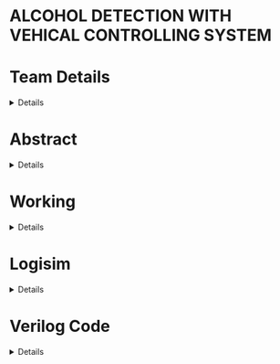 

# ALCOHOL DETECTION WITH   VEHICAL CONTROLLING SYSTEM

# Team Details
<details> 
<summary> Details </summary> 


Semester :3rd Sem B.Tech.CSE ,
Section: S1,
Team Number:13
Team Members:
1) Bhakti Raju Karchi, 221CS116 ,bhaktirajukarchi.221cs116@nitk.edu.in
2) Hitha N,221CS130, hithan.221cs130@nitk.edu.in
3) P Devi Deepika ,221CS138, pdevideepika.221cs138@nitk.edu.in 


</details>

# Abstract
<details> 
<summary> Details </summary> 




This project is one of the important Sensor based project ideas. The main unit of this project is an “Alcohol sensor”. If the person inside the car has consumed alcohol then it is alcohol detection is done by the sensor. The sensor gives this signal to a comparator IC. The output of the comparator is connected to the microcontroller.

The microcontroller is the heart of this project. It is the CPU of the complete circuit. The microcontroller gives a high pulse to the buzzer circuit and the buzzer is turned on. At the same time, a relay is turned off. Due to this, the ignition of the car is deactivated. Alcohol Detection System with Buzzer Indication project is extended by adding an ignition key at the input and a DC motor at the output. The input Ignition key is given to the microcontroller. It is used to find out that the car is started. Whenever a key is inserted into the ignition lock at that time the alcohol detection process is started.

Applications of Alcohol Detector in Car:

“Alcohol Detector project” can be used in various vehicles for detecting whether the driver has consumed alcohol or not.
Breathing analyzer projects can also be used in various companies or organizations to detect the alcohol consumption of employees. An alcohol detection system in an automobile is a must feature that every cab or bus should have.

Advantages of the Alcohol Detector project:

“Alcohol Detection System in Cars” provides an automatic safety system for cars and other vehicles as well.

Future Development of the project:

We can implement GSM technology with an alcohol detector. So Alcohol detection & vehicle controlling through text SMS will inform the relatives or owners of the vehicle about the alcohol consumption.

We can implement GPS technology so that once alcohol detection is done, the system will find out the location of the vehicle. This project is called GPS tracker and alcohol detector with engine locking system using GSM.


</details>


# Working
<details> 
<summary> Details </summary> 



Alcohol detection and vehicle control systems are designed to enhance road safety by preventing individuals under the influence of alcohol from operating vehicles. These systems typically incorporate
breathalyzer technology to measure the driver's blood alcohol concentration (BAC). If a driver's BAC exceeds acertain threshold, the system may immobilize the vehicle or prevent it from starting, ensuring a safer driving environment. MQ-3 Alcohol Sensor: The MQ-3 sensor detects alcohol vapor concentration in the air and provides an analog output proportional to the alcohol level.Microcontroller (e.g., Arduino): This will interface with the MQ-3 sensor and process the analog output.LED or Buzzer (Optional): To indicate the status of the alcohol level (e.g., above the threshold). Here we have should use sequential logical gates (flip flops).there
a) Input –clock , alcohol level, rest. 
b) Output- Detection flag, detection counter. 
c) Alcohol level is 0 if alcohol is less than 127. 
d) Alcohol level is 1 if alcohol is greater than 127.


</details>



# Logisim
<details> 
<summary> Details </summary> 


![final logisim](![image](https://github.com/Bhaktirk269/DDS-MINI-PROJECT/assets/129278697/7c4d336e-3da9-46d9-98cf-0eeef9b101c5)



</details>

# Verilog Code
<details> 
<summary> Details </summary> 
  
                    module AlcoholDetection (
              input wire sensor_data,
                output wire alcohol_detected
    );
      // Alcohol detection logic based on sensor_data
    // Set alcohol_detected high if alcohol is detected
    endmodule

    module VehicleControl (
    input wire alcohol_detected,
    input wire ignition_request,
    input wire speed_request,
    output wire ignition_enabled,
    output wire speed_limit
      
      );
    
          // Vehicle control logic based on alcohol_detected, ignition_request, and speed_request
          // Control ignition_enabled and set speed_limit accordingly
 
                endmodule

    module AlcoholDetectionVehicleControl (
    input wire sensor_data,
    input wire ignition_request,
    input wire speed_request,
    output wire alcohol_detected,
    output wire ignition_enabled,
    output wire speed_limit

      );
       
        // Instantiate the AlcoholDetection module
        AlcoholDetection alcohol_detection_inst (
        .sensor_data(sensor_data),
        .alcohol_detected(alcohol_detected)
    );

            
            // Instantiate the VehicleControl module
            VehicleControl vehicle_control_inst (
        .alcohol_detected(alcohol_detected),
        .ignition_request(ignition_request),
        .speed_request(speed_request),
        .ignition_enabled(ignition_enabled),
        .speed_limit(speed_limit)
          );
              endmodule



          //Testbench

          `timescale 1ns/1ps

          module tb_alcohol_vehicle;

    // Instantiate the modules
    AlcoholDetection alcohol_detection_inst (
        .sensor_data(sensor_data),
        .alcohol_detected(alcohol_detected)
          );

    VehicleControl vehicle_control_inst (
        .alcohol_detected(alcohol_detected),
        .ignition_request(ignition_request),
        .speed_request(speed_request),
        .ignition_enabled(ignition_enabled),
        .speed_limit(speed_limit)
    );

    // Declare signals for the modules
    wire sensor_data;
    wire ignition_request;
    wire speed_request;
    wire alcohol_detected;
    wire ignition_enabled;
    wire speed_limit;

    // Stimulus generation
    initial begin
        // Initialize inputs
        sensor_data = 0;
        ignition_request = 0;
        speed_request = 0;

        // Apply some test cases
        // Test case 1: No alcohol detected
        // Set sensor_data accordingly
        // Assert expected values for ignition_enabled and speed_limit

        // Test case 2: Alcohol detected
        // Set sensor_data accordingly
        // Assert expected values for ignition_enabled and speed_limit

        // ... Add more test cases as needed

        // Finish simulation after some time
        $finish;
    end

    // Monitor to display outputs
    always @ (posedge alcohol_detected or posedge ignition_enabled or posedge speed_limit) begin
        $display("Alcohol Detected: %b, Ignition Enabled: %b, Speed Limit: %b",
                 alcohol_detected, ignition_enabled, speed_limit);
    end

    endmodule





</details>






